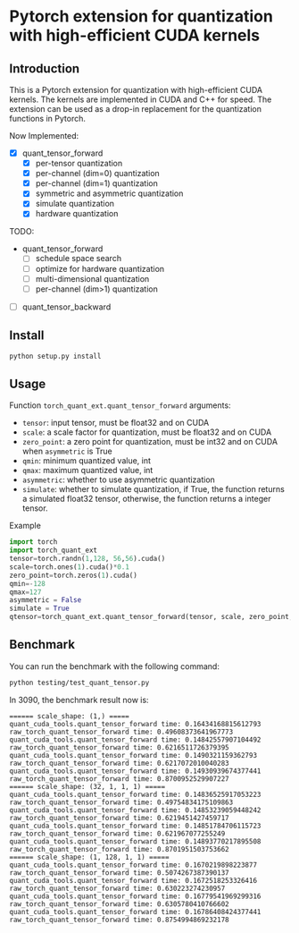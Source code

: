 # Pytorch extension for quantization with high-efficient CUDA kernels

## Introduction
This is a Pytorch extension for quantization with high-efficient CUDA kernels. The kernels are implemented in CUDA and C++ for speed. The extension can be used as a drop-in replacement for the quantization functions in Pytorch.

Now Implemented:
- [x] quant_tensor_forward
    - [x] per-tensor quantization
    - [x] per-channel (dim=0) quantization
    - [x] per-channel (dim=1) quantization
    - [x] symmetric and asymmetric quantization
    - [x] simulate quantization
    - [x] hardware quantization

TODO:
- quant_tensor_forward
    - [ ] schedule space search
    - [ ] optimize for hardware quantization
    - [ ] multi-dimensional quantization
    - [ ] per-channel (dim>1) quantization
- [ ] quant_tensor_backward

## Install
```bash
python setup.py install
```

## Usage

Function `torch_quant_ext.quant_tensor_forward` arguments:
- `tensor`: input tensor, must be float32 and on CUDA
- `scale`: a scale factor for quantization, must be float32 and on CUDA
- `zero_point`: a zero point for quantization, must be int32 and on CUDA when `asymmetric` is True
- `qmin`: minimum quantized value, int
- `qmax`: maximum quantized value, int
- `asymmetric`: whether to use asymmetric quantization
- `simulate`: whether to simulate quantization, if True, the function returns a simulated float32 tensor, otherwise, the function returns a integer tensor.

Example
```python
import torch
import torch_quant_ext
tensor=torch.randn(1,128, 56,56).cuda()
scale=torch.ones(1).cuda()*0.1
zero_point=torch.zeros(1).cuda()
qmin=-128
qmax=127
asymmetric = False
simulate = True
qtensor=torch_quant_ext.quant_tensor_forward(tensor, scale, zero_point, qmin, qmax, asymmetric, simulate)
```

## Benchmark

You can run the benchmark with the following command:
```bash
python testing/test_quant_tensor.py
```

In 3090, the benchmark result now is:
```
====== scale_shape: (1,) =====
quant_cuda_tools.quant_tensor_forward time: 0.16434168815612793
raw_torch_quant_tensor_forward time: 0.49608373641967773
quant_cuda_tools.quant_tensor_forward time: 0.14842557907104492
raw_torch_quant_tensor_forward time: 0.6216511726379395
quant_cuda_tools.quant_tensor_forward time: 0.1490321159362793
raw_torch_quant_tensor_forward time: 0.6217072010040283
quant_cuda_tools.quant_tensor_forward time: 0.14930939674377441
raw_torch_quant_tensor_forward time: 0.8700952529907227
====== scale_shape: (32, 1, 1, 1) =====
quant_cuda_tools.quant_tensor_forward time: 0.14836525917053223
raw_torch_quant_tensor_forward time: 0.49754834175109863
quant_cuda_tools.quant_tensor_forward time: 0.14853239059448242
raw_torch_quant_tensor_forward time: 0.6219451427459717
quant_cuda_tools.quant_tensor_forward time: 0.14851784706115723
raw_torch_quant_tensor_forward time: 0.621967077255249
quant_cuda_tools.quant_tensor_forward time: 0.14893770217895508
raw_torch_quant_tensor_forward time: 0.8701951503753662
====== scale_shape: (1, 128, 1, 1) =====
quant_cuda_tools.quant_tensor_forward time: 0.1670219898223877
raw_torch_quant_tensor_forward time: 0.5074267387390137
quant_cuda_tools.quant_tensor_forward time: 0.1672518253326416
raw_torch_quant_tensor_forward time: 0.630223274230957
quant_cuda_tools.quant_tensor_forward time: 0.16779541969299316
raw_torch_quant_tensor_forward time: 0.6305780410766602
quant_cuda_tools.quant_tensor_forward time: 0.16786408424377441
raw_torch_quant_tensor_forward time: 0.8754994869232178
```